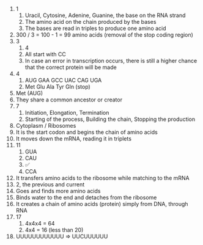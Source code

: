 1. 1
	1. Uracil, Cytosine, Adenine, Guanine, the base on the RNA strand
	2. The amino acid on the chain produced by the bases
	3. The bases are read in triples to produce one amino acid
2. 300 / 3 = 100 - 1 = 99 amino acids (removal of the stop coding region)
3. 3
	1. 4
	2. All start with CC
	3. In case an error in transcription occurs, there is still a higher chance that the correct protein will be made
4. 4
	1. AUG GAA GCC UAC CAG UGA
	2. Met Glu Ala Tyr Gln (stop)
5. Met (AUG)
6. They share a common ancestor or creator
7. 7
	1. Initiation, Elongation, Termination
	2. Starting of the process, Building the chain, Stopping the production
8. Cytoplasm / Ribosomes
9. It is the start codon and begins the chain of amino acids
10. It moves down the mRNA, reading it in triplets
11. 11
	1. GUA
	2. CAU
	3. ✅
	4. CCA
12. It transfers amino acids to the ribosome while matching to the mRNA
13. 2, the previous and current
14. Goes and finds more amino acids
15. Binds water to the end and detaches from the ribosome
16. It creates a chain of amino acids (protein) simply from DNA, through RNA
17. 17
	1. 4x4x4 = 64
	2. 4x4 = 16 (less than 20)
18. UUUUUUUUUUUU => UUCUUUUUU